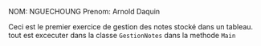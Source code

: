 NOM: NGUECHOUNG 
Prenom: Arnold Daquin


Ceci est le premier exercice de gestion des notes stocké dans un tableau.
tout est excecuter dans la classe ``GestionNotes`` dans la methode ``Main``
